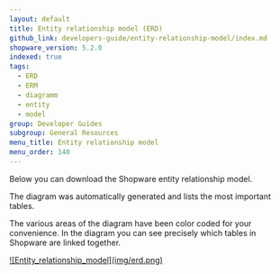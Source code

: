 ```yaml
---
layout: default
title: Entity relationship model (ERD)
github_link: developers-guide/entity-relationship-model/index.md
shopware_version: 5.2.0
indexed: true
tags:
  - ERD
  - ERM
  - diagramm
  - entity
  - model
group: Developer Guides
subgroup: General Resources
menu_title: Entity relationship model
menu_order: 140
---
```


Below you can download the Shopware entity relationship model. 

The diagram was automatically generated and lists the most important tables.

The various areas of the diagram have been color coded for your convenience. 
In the diagram you can see precisely which tables in Shopware are linked together.

<a href="{{ site.url }}/assets/pdf/erd.pdf" target="_blank">
    ![Entity_relationship_model](img/erd.png)
</a>


